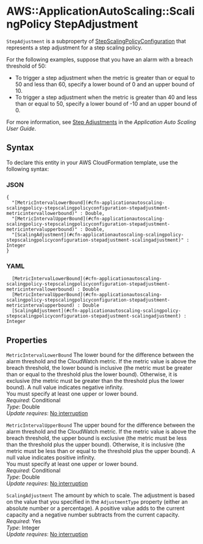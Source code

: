 # AWS::ApplicationAutoScaling::ScalingPolicy StepAdjustment<a name="aws-properties-applicationautoscaling-scalingpolicy-stepscalingpolicyconfiguration-stepadjustment"></a>

 `StepAdjustment` is a subproperty of [StepScalingPolicyConfiguration](https://docs.aws.amazon.com/AWSCloudFormation/latest/UserGuide/aws-properties-applicationautoscaling-scalingpolicy-stepscalingpolicyconfiguration.html) that represents a step adjustment for a step scaling policy\. 

For the following examples, suppose that you have an alarm with a breach threshold of 50: 
+ To trigger a step adjustment when the metric is greater than or equal to 50 and less than 60, specify a lower bound of 0 and an upper bound of 10\. 
+ To trigger a step adjustment when the metric is greater than 40 and less than or equal to 50, specify a lower bound of \-10 and an upper bound of 0\. 

For more information, see [Step Adjustments](https://docs.aws.amazon.com/autoscaling/application/userguide/application-auto-scaling-step-scaling-policies.html#as-scaling-steps) in the *Application Auto Scaling User Guide*\.

## Syntax<a name="aws-properties-applicationautoscaling-scalingpolicy-stepscalingpolicyconfiguration-stepadjustment-syntax"></a>

To declare this entity in your AWS CloudFormation template, use the following syntax:

### JSON<a name="aws-properties-applicationautoscaling-scalingpolicy-stepscalingpolicyconfiguration-stepadjustment-syntax.json"></a>

```
{
  "[MetricIntervalLowerBound](#cfn-applicationautoscaling-scalingpolicy-stepscalingpolicyconfiguration-stepadjustment-metricintervallowerbound)" : Double,
  "[MetricIntervalUpperBound](#cfn-applicationautoscaling-scalingpolicy-stepscalingpolicyconfiguration-stepadjustment-metricintervalupperbound)" : Double,
  "[ScalingAdjustment](#cfn-applicationautoscaling-scalingpolicy-stepscalingpolicyconfiguration-stepadjustment-scalingadjustment)" : Integer
}
```

### YAML<a name="aws-properties-applicationautoscaling-scalingpolicy-stepscalingpolicyconfiguration-stepadjustment-syntax.yaml"></a>

```
﻿  [MetricIntervalLowerBound](#cfn-applicationautoscaling-scalingpolicy-stepscalingpolicyconfiguration-stepadjustment-metricintervallowerbound) : Double
﻿  [MetricIntervalUpperBound](#cfn-applicationautoscaling-scalingpolicy-stepscalingpolicyconfiguration-stepadjustment-metricintervalupperbound) : Double
﻿  [ScalingAdjustment](#cfn-applicationautoscaling-scalingpolicy-stepscalingpolicyconfiguration-stepadjustment-scalingadjustment) : Integer
```

## Properties<a name="aws-properties-applicationautoscaling-scalingpolicy-stepscalingpolicyconfiguration-stepadjustment-properties"></a>

`MetricIntervalLowerBound`  <a name="cfn-applicationautoscaling-scalingpolicy-stepscalingpolicyconfiguration-stepadjustment-metricintervallowerbound"></a>
The lower bound for the difference between the alarm threshold and the CloudWatch metric\. If the metric value is above the breach threshold, the lower bound is inclusive \(the metric must be greater than or equal to the threshold plus the lower bound\)\. Otherwise, it is exclusive \(the metric must be greater than the threshold plus the lower bound\)\. A null value indicates negative infinity\.  
You must specify at least one upper or lower bound\.  
*Required*: Conditional  
*Type*: Double  
*Update requires*: [No interruption](https://docs.aws.amazon.com/AWSCloudFormation/latest/UserGuide/using-cfn-updating-stacks-update-behaviors.html#update-no-interrupt)

`MetricIntervalUpperBound`  <a name="cfn-applicationautoscaling-scalingpolicy-stepscalingpolicyconfiguration-stepadjustment-metricintervalupperbound"></a>
The upper bound for the difference between the alarm threshold and the CloudWatch metric\. If the metric value is above the breach threshold, the upper bound is exclusive \(the metric must be less than the threshold plus the upper bound\)\. Otherwise, it is inclusive \(the metric must be less than or equal to the threshold plus the upper bound\)\. A null value indicates positive infinity\.  
You must specify at least one upper or lower bound\.  
*Required*: Conditional  
*Type*: Double  
*Update requires*: [No interruption](https://docs.aws.amazon.com/AWSCloudFormation/latest/UserGuide/using-cfn-updating-stacks-update-behaviors.html#update-no-interrupt)

`ScalingAdjustment`  <a name="cfn-applicationautoscaling-scalingpolicy-stepscalingpolicyconfiguration-stepadjustment-scalingadjustment"></a>
The amount by which to scale\. The adjustment is based on the value that you specified in the `AdjustmentType` property \(either an absolute number or a percentage\)\. A positive value adds to the current capacity and a negative number subtracts from the current capacity\.   
*Required*: Yes  
*Type*: Integer  
*Update requires*: [No interruption](https://docs.aws.amazon.com/AWSCloudFormation/latest/UserGuide/using-cfn-updating-stacks-update-behaviors.html#update-no-interrupt)